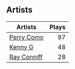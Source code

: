 ## Artists
Artists | Plays 
----- | -----: 
[Perry Como](/artists/perry-como-197) | 97
[Kenny G](/artists/kenny-g-7789) | 48
[Ray Conniff](/artists/ray-conniff-104848) | 28

